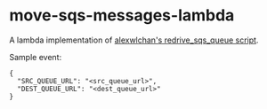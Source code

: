 # move-sqs-messages-lambda

A lambda implementation of [alexwlchan's redrive_sqs_queue script](https://alexwlchan.net/2020/05/moving-messages-between-sqs-queues/). 


Sample event:

```
{
  "SRC_QUEUE_URL": "<src_queue_url>",
  "DEST_QUEUE_URL": "<dest_queue_url>"
}
```